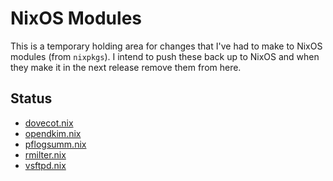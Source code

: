 # NixOS Modules

This is a temporary holding area for changes that I've had to make to
NixOS modules (from `nixpkgs`).  I intend to push these back up to
NixOS and when they make it in the next release remove them from here.

## Status

  * [dovecot.nix](https://github.com/NixOS/nixpkgs/pull/21864)
  * [opendkim.nix]()
  * [pflogsumm.nix]()
  * [rmilter.nix](https://github.com/NixOS/nixpkgs/pull/21866)
  * [vsftpd.nix](https://github.com/NixOS/nixpkgs/pull/20069)
